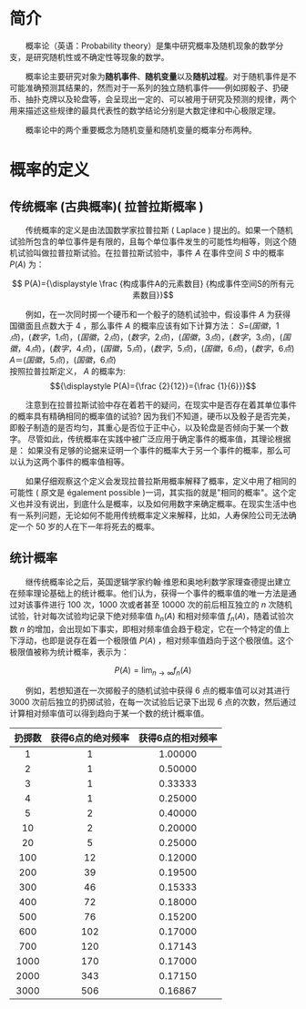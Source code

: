 # 简介
&emsp;&emsp;概率论（英语：Probability theory）是集中研究概率及随机现象的数学分支，是研究随机性或不确定性等现象的数学。

&emsp;&emsp;概率论主要研究对象为**随机事件**、**随机变量**以及**随机过程**。对于随机事件是不可能准确预测其结果的，然而对于一系列的独立随机事件——例如掷骰子、扔硬币、抽扑克牌以及轮盘等，会呈现出一定的、可以被用于研究及预测的规律，两个用来描述这些规律的最具代表性的数学结论分别是大数定律和中心极限定理。

&emsp;&emsp;概率论中的两个重要概念为随机变量和随机变量的概率分布两种。

# 概率的定义
## 传统概率 (古典概率)( 拉普拉斯概率 )
&emsp;&emsp;传统概率的定义是由法国数学家拉普拉斯 ( Laplace ) 提出的。如果一个随机试验所包含的单位事件是有限的，且每个单位事件发生的可能性均相等，则这个随机试验叫做拉普拉斯试验。在拉普拉斯试验中，事件 ${\displaystyle A}$ 在事件空间 ${\displaystyle S}$ 中的概率 ${\displaystyle P(A)}$ 为：

$$ P(A)={\displaystyle \frac {构成事件A的元素数目} {构成事件空间S的所有元素数目}}$$

&emsp;&emsp;例如，在一次同时掷一个硬币和一个骰子的随机试验中，假设事件 ${\displaystyle A}$ 为获得国徽面且点数大于 4 ，那么事件 ${\displaystyle A}$ 的概率应该有如下计算方法：
${\displaystyle S=} { ( 国徽，1 点 )，( 数字，1 点 )，( 国徽，2 点 )，( 数字，2 点 )，( 国徽，3 点 )，( 数字，3 点 )，( 国徽，4 点 )，( 数字，4 点 )，( 国徽，5 点 )，( 数字，5 点 )，( 国徽，6 点 )，( 数字，6 点 ) }$\
 ${\displaystyle A} ＝{( 国徽，5 点 )，( 国徽，6 点 )}$\
 按照拉普拉斯定义， ${\displaystyle A}$ 的概率为:
$${\displaystyle P(A)={\frac {2}{12}}={\frac {1}{6}}}$$

&emsp;&emsp;注意到在拉普拉斯试验中存在着若干的疑问，在现实中是否存在着其单位事件的概率具有精确相同的概率值的试验? 因为我们不知道，硬币以及骰子是否完美，即骰子制造的是否均匀，其重心是否位于正中心，以及轮盘是否倾向于某一个数字。 尽管如此，传统概率在实践中被广泛应用于确定事件的概率值，其理论根据是： 如果没有足够的论据来证明一个事件的概率大于另一个事件的概率，那么可以认为这两个事件的概率值相等。

&emsp;&emsp;如果仔细观察这个定义会发现拉普拉斯用概率解释了概率，定义中用了相同的可能性 ( 原文是 également possible )一词，其实指的就是"相同的概率"。这个定义也并没有说出，到底什么是概率，以及如何用数字来确定概率。在现实生活中也有一系列问题，无论如何不能用传统概率定义来解释，比如，人寿保险公司无法确定一个 50 岁的人在下一年将死去的概率。

## 统计概率
&emsp;&emsp;继传统概率论之后，英国逻辑学家约翰·维恩和奥地利数学家理查德提出建立在频率理论基础上的统计概率。他们认为，获得一个事件的概率值的唯一方法是通过对该事件进行 100 次，1000 次或者甚至 10000 次的前后相互独立的 ${\displaystyle n}$ 次随机试验，针对每次试验均记录下绝对频率值 ${\displaystyle h_{n}} (A)$ 和相对频率值 ${\displaystyle f_{n}} (A)$，随着试验次数 ${\displaystyle n}$ 的增加，会出现如下事实，即相对频率值会趋于稳定，它在一个特定的值上下浮动，也即是说存在着一个极限值 ${\displaystyle P(A)}$ ，相对频率值趋向于这个极限值。这个极限值被称为统计概率，表示为：

$${\displaystyle P(A)=\lim_{n \to \infty} f_{n}(A)}$$


&emsp;&emsp;例如，若想知道在一次掷骰子的随机试验中获得 6 点的概率值可以对其进行 3000 次前后独立的扔掷试验，在每一次试验后记录下出现 6 点的次数，然后通过计算相对频率值可以得到趋向于某一个数的统计概率值。

扔掷数 | 获得6点的绝对频率 | 获得6点的相对频率
:-: | :-:| :-:
1 |	1 |	1.00000
2 |	1 |	0.50000
3 |	1 |	0.33333
4 |	1 |	0.25000
5 |	2 |	0.40000
10 |	2 |	0.20000
20 |	5 |	0.25000
100 |	12 |	0.12000
200 |	39 |	0.19500
300 |	46 |	0.15333
400 |	72 |	0.18000
500 |	76 |	0.15200
600 |	102 |	0.17000
700 |	120 |	0.17143
1000 |	170 |	0.17000
2000 |	343 |	0.17150
3000 |	506 |	0.16867
